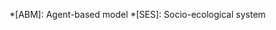 *[ABM]: Agent-based model
*[SES]: Socio-ecological system

[python]: https://www.python.org/
[wiki pages]: ../wiki/wiki.md
